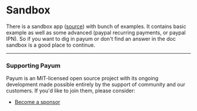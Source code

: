 # Sandbox

There is a sandbox app ([source](https://github.com/Payum/PayumBundleSandbox)) with bunch of examples. It contains basic example as well as some advanced (paypal recurring payments, or paypal IPN). So if you want to dig in payum or don't find an answer in the doc sandbox is a good place to continue.

***

### Supporting Payum

Payum is an MIT-licensed open source project with its ongoing development made possible entirely by the support of community and our customers. If you'd like to join them, please consider:

* [Become a sponsor](https://github.com/sponsors/Payum)
